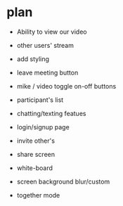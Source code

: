 # plan
- Ability to view our video
- other users' stream

- add styling
- leave meeting button 
- mike / video toggle on-off buttons
- participant's list

- chatting/texting featues

- login/signup page

- invite other's
- share screen
- white-board
- screen background blur/custom
- together mode